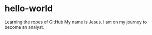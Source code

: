 # hello-world
Learning the ropes of GitHub
My name is Jesus.
 I am on my journey to become an analyst.
